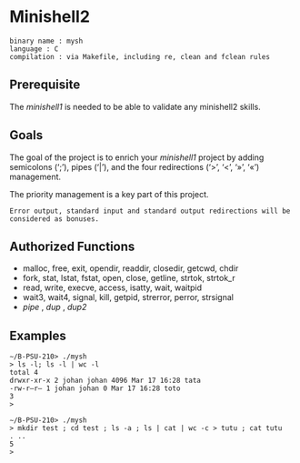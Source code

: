 # Minishell2

```text
binary name : mysh
language : C
compilation : via Makefile, including re, clean and fclean rules
```

## Prerequisite

The _minishell1_ is needed to be able to validate any minishell2 skills.

## Goals

The goal of the project is to enrich your _minishell1_ project by adding semicolons (‘;’), pipes (‘|’), and the four redirections (‘>’, ‘<’, ‘»’, ‘«’) management.

The priority management is a key part of this project.

```text
Error output, standard input and standard output redirections will be considered as bonuses.
```

## Authorized Functions

- malloc, free, exit, opendir, readdir, closedir, getcwd, chdir
- fork, stat, lstat, fstat, open, close, getline, strtok, strtok_r
- read, write, execve, access, isatty, wait, waitpid
- wait3, wait4, signal, kill, getpid, strerror, perror, strsignal
- _pipe_ , _dup_ , _dup2_

## Examples

```text
∼/B-PSU-210> ./mysh
> ls -l; ls -l | wc -l
total 4
drwxr-xr-x 2 johan johan 4096 Mar 17 16:28 tata
-rw-r–r– 1 johan johan 0 Mar 17 16:28 toto
3
>
```

```text
∼/B-PSU-210> ./mysh
> mkdir test ; cd test ; ls -a ; ls | cat | wc -c > tutu ; cat tutu
. ..
5
>
```

